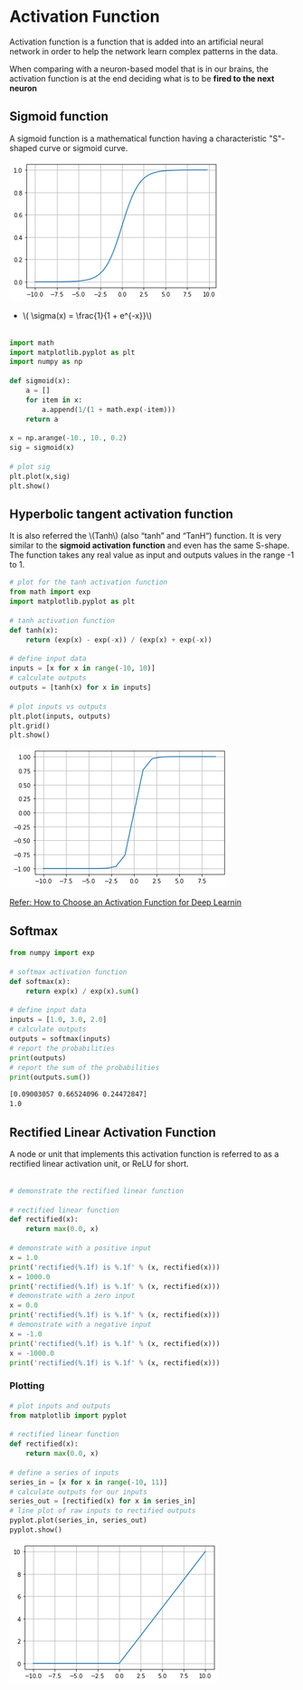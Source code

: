 # Activation Function

Activation function is a function that is added into an artificial neural network in order to help the network learn complex patterns in the data. 

When comparing with a neuron-based model that is in our brains, the activation function is at the end deciding what is to be **fired to the next neuron**


## Sigmoid function
A sigmoid function is a mathematical function having a characteristic "S"-shaped curve or sigmoid curve.

![Sigmoid](img/1/sigmoid-1.png)
- \\( \sigma(x) =  \frac{1}{1 + e^{-x}}\\)




```py

import math
import matplotlib.pyplot as plt
import numpy as np

def sigmoid(x):
    a = []
    for item in x:
        a.append(1/(1 + math.exp(-item)))
    return a

x = np.arange(-10., 10., 0.2)
sig = sigmoid(x)

# plot sig
plt.plot(x,sig)
plt.show()

```


## Hyperbolic tangent activation function 

It is also referred  the \\(Tanh\\) (also “tanh” and “TanH“) function. 
It is very similar to the **sigmoid activation function** and even has the same S-shape. 
The function takes any real value as input and outputs values in the range -1 to 1.

```py
# plot for the tanh activation function
from math import exp
import matplotlib.pyplot as plt
 
# tanh activation function
def tanh(x):
	return (exp(x) - exp(-x)) / (exp(x) + exp(-x))
 
# define input data
inputs = [x for x in range(-10, 10)]
# calculate outputs
outputs = [tanh(x) for x in inputs]

# plot inputs vs outputs
plt.plot(inputs, outputs)
plt.grid()
plt.show()

```

![TanH](img/1/tanh-1.png)

[Refer: How to Choose an Activation Function for Deep Learnin](https://machinelearningmastery.com/choose-an-activation-function-for-deep-learning/)

## Softmax

```py
from numpy import exp

# softmax activation function
def softmax(x):
	return exp(x) / exp(x).sum()

# define input data
inputs = [1.0, 3.0, 2.0]
# calculate outputs
outputs = softmax(inputs)
# report the probabilities
print(outputs)
# report the sum of the probabilities
print(outputs.sum())

```

```bash
[0.09003057 0.66524096 0.24472847]
1.0
```

## Rectified Linear Activation Function 

A node or unit that implements this activation function is referred to as a rectified linear activation unit, or ReLU for short. 


```py

# demonstrate the rectified linear function
 
# rectified linear function
def rectified(x):
	return max(0.0, x)
 
# demonstrate with a positive input
x = 1.0
print('rectified(%.1f) is %.1f' % (x, rectified(x)))
x = 1000.0
print('rectified(%.1f) is %.1f' % (x, rectified(x)))
# demonstrate with a zero input
x = 0.0
print('rectified(%.1f) is %.1f' % (x, rectified(x)))
# demonstrate with a negative input
x = -1.0
print('rectified(%.1f) is %.1f' % (x, rectified(x)))
x = -1000.0
print('rectified(%.1f) is %.1f' % (x, rectified(x)))

```

### Plotting
```py
# plot inputs and outputs
from matplotlib import pyplot
 
# rectified linear function
def rectified(x):
	return max(0.0, x)
 
# define a series of inputs
series_in = [x for x in range(-10, 11)]
# calculate outputs for our inputs
series_out = [rectified(x) for x in series_in]
# line plot of raw inputs to rectified outputs
pyplot.plot(series_in, series_out)
pyplot.show()
```

![Rectified](img/1/rectified-1.png) 


